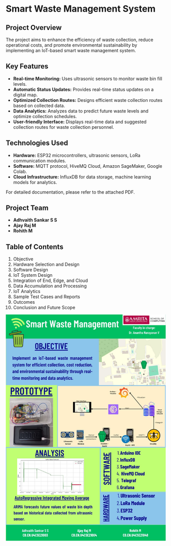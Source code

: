 # Smart Waste Management System

## Project Overview
The project aims to enhance the efficiency of waste collection, reduce operational costs, and promote environmental sustainability by implementing an IoT-based smart waste management system.

## Key Features
- **Real-time Monitoring:** Uses ultrasonic sensors to monitor waste bin fill levels.
- **Automatic Status Updates:** Provides real-time status updates on a digital map.
- **Optimized Collection Routes:** Designs efficient waste collection routes based on collected data.
- **Data Analytics:** Analyzes data to predict future waste levels and optimize collection schedules.
- **User-friendly Interface:** Displays real-time data and suggested collection routes for waste collection personnel.

## Technologies Used
- **Hardware:** ESP32 microcontrollers, ultrasonic sensors, LoRa communication modules.
- **Software:** MQTT protocol, HiveMQ Cloud, Amazon SageMaker, Google Colab.
- **Cloud Infrastructure:** InfluxDB for data storage, machine learning models for analytics.

For detailed documentation, please refer to the attached PDF.

## Project Team
- **Adhvaith Sankar S S** 
- **Ajay Raj M** 
- **Rohith M**

## Table of Contents
1. Objective
2. Hardware Selection and Design
3. Software Design
4. IoT System Design
5. Integration of End, Edge, and Cloud
6. Data Accumulation and Processing
7. IoT Analytics
8. Sample Test Cases and Reports
9. Outcomes
10. Conclusion and Future Scope

![Poster](Poster.jpg)

